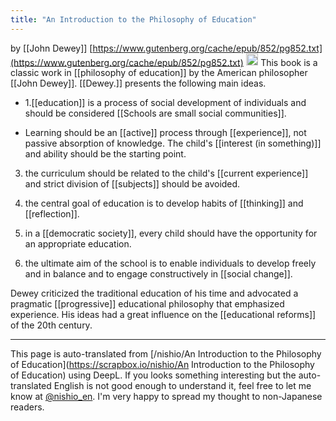 ```yaml
---
title: "An Introduction to the Philosophy of Education"
---
```


by [[John Dewey]]
[https://www.gutenberg.org/cache/epub/852/pg852.txt](https://www.gutenberg.org/cache/epub/852/pg852.txt)
<img src='https://scrapbox.io/api/pages/nishio-en/claude/icon' alt='claude.icon' height="19.5"/>
This book is a classic work in [[philosophy of education]] by the American philosopher [[John Dewey]]. [[Dewey.]] presents the following main ideas.

- 1.[[education]] is a process of social development of individuals and should be considered [[Schools are small social communities]].

- Learning should be an [[active]] process through [[experience]], not passive absorption of knowledge. The child's [[interest (in something)]] and ability should be the starting point.

3. the curriculum should be related to the child's [[current experience]] and strict division of [[subjects]] should be avoided.

4. the central goal of education is to develop habits of [[thinking]] and [[reflection]].

5. in a [[democratic society]], every child should have the opportunity for an appropriate education.

6. the ultimate aim of the school is to enable individuals to develop freely and in balance and to engage constructively in [[social change]].

Dewey criticized the traditional education of his time and advocated a pragmatic [[progressive]] educational philosophy that emphasized experience. His ideas had a great influence on the [[educational reforms]] of the 20th century.

---
This page is auto-translated from [/nishio/An Introduction to the Philosophy of Education](https://scrapbox.io/nishio/An Introduction to the Philosophy of Education) using DeepL. If you looks something interesting but the auto-translated English is not good enough to understand it, feel free to let me know at [@nishio_en](https://twitter.com/nishio_en). I'm very happy to spread my thought to non-Japanese readers.